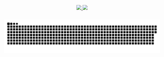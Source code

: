<div align="center">
  <a href="https://github.com/Julio-o-Julio">
  <img height="180em" src="https://github-readme-stats.vercel.app/api?username=Julio-o-Julio&show_icons=true&theme=tokyonight&include_all_commits=true&count_private=true"/>
  <img height="180em" src="https://github-readme-stats.vercel.app/api/top-langs/?username=Julio-o-Julio&layout=compact&langs_count=7&theme=tokyonight"/>
</div>

  ##
  
  ![Snake animation](https://github.com/Julio-o-Julio/Julio-o-Julio/blob/output/github-contribution-grid-snake.svg)
